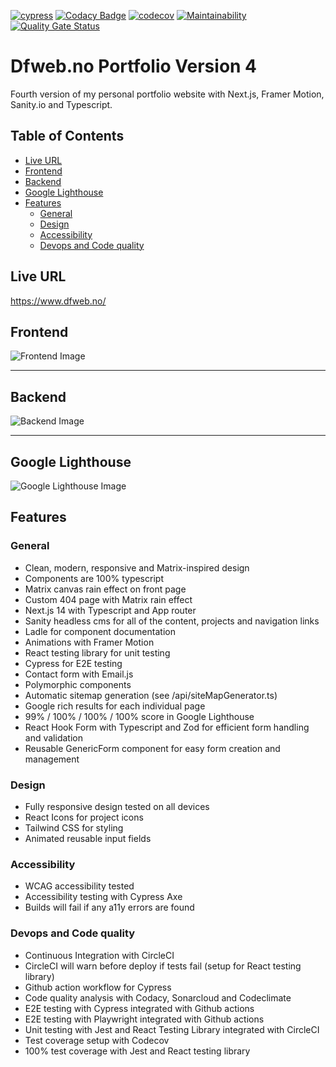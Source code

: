 [![cypress](https://github.com/w3bdesign/dfweb-v4/actions/workflows/cypress.yml/badge.svg)](https://github.com/w3bdesign/dfweb-v4/actions/workflows/cypress.yml)
[![Codacy Badge](https://app.codacy.com/project/badge/Grade/3e803ad0f17146b78bbed9850eb1461f)](https://app.codacy.com/gh/w3bdesign/dfweb-v4/dashboard?utm_source=gh&utm_medium=referral&utm_content=&utm_campaign=Badge_grade)
[![codecov](https://codecov.io/gh/w3bdesign/dfweb-v4/graph/badge.svg?token=AHQW8WQ6U8)](https://codecov.io/gh/w3bdesign/dfweb-v4)
[![Maintainability](https://api.codeclimate.com/v1/badges/8d5cae5017b1a9698843/maintainability)](https://codeclimate.com/github/w3bdesign/dfweb-v4/maintainability)
[![Quality Gate Status](https://sonarcloud.io/api/project_badges/measure?project=w3bdesign_dfweb-v4&metric=alert_status)](https://sonarcloud.io/summary/new_code?id=w3bdesign_dfweb-v4)
 
# Dfweb.no Portfolio Version 4

Fourth version of my personal portfolio website with Next.js, Framer Motion, Sanity.io and Typescript.

## Table of Contents
- [Live URL](#live-url)
- [Frontend](#frontend)
- [Backend](#backend)
- [Google Lighthouse](#google-lighthouse)
- [Features](#features)
  - [General](#general)
  - [Design](#design)
  - [Accessibility](#accessibility)
  - [Devops and Code quality](#devops-and-code-quality)

## Live URL

<https://www.dfweb.no/>

## Frontend

<img src="https://github.com/user-attachments/assets/958aaa13-0f82-405d-b1d2-ff99588cf7c4" alt="Frontend Image" />

* * *

## Backend

<img src="https://github.com/user-attachments/assets/67099a89-0cda-458a-9fcd-ab09b016ace4" alt="Backend Image" />

* * *

## Google Lighthouse

<img src="https://github.com/user-attachments/assets/56616d37-be9f-4459-91f0-6906b189bd1b" alt="Google Lighthouse Image" />

## Features

### General

- Clean, modern, responsive and Matrix-inspired design
- Components are 100% typescript
- Matrix canvas rain effect on front page
- Custom 404 page with Matrix rain effect
- Next.js 14 with Typescript and App router
- Sanity headless cms for all of the content, projects and navigation links
- Ladle for component documentation
- Animations with Framer Motion
- React testing library for unit testing
- Cypress for E2E testing
- Contact form with Email.js
- Polymorphic components
- Automatic sitemap generation (see /api/siteMapGenerator.ts)
- Google rich results for each individual page
- 99% / 100% / 100% / 100% score in Google Lighthouse
- React Hook Form with Typescript and Zod for efficient form handling and validation
- Reusable GenericForm component for easy form creation and management

### Design

- Fully responsive design tested on all devices
- React Icons for project icons
- Tailwind CSS for styling
- Animated reusable input fields

### Accessibility

- WCAG accessibility tested
- Accessibility testing with Cypress Axe
- Builds will fail if any a11y errors are found

### Devops and Code quality

- Continuous Integration with CircleCI
- CircleCI will warn before deploy if tests fail (setup for React testing library)
- Github action workflow for Cypress
- Code quality analysis with Codacy, Sonarcloud and Codeclimate
- E2E testing with Cypress integrated with Github actions
- E2E testing with Playwright integrated with Github actions
- Unit testing with Jest and React Testing Library integrated with CircleCI
- Test coverage setup with Codecov
- 100% test coverage with Jest and React testing library
